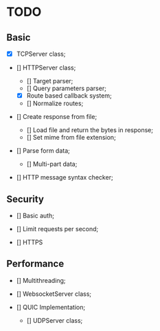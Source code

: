 # TODO

## Basic

- [x] TCPServer class;

- [] HTTPServer class;
    - [] Target parser;
    - [] Query parameters parser;
    - [x] Route based callback system;
    - [] Normalize routes;

- [] Create response from file;
    - [] Load file and return the bytes in response;
    - [] Set mime from file extension;

- [] Parse form data;
    - [] Multi-part data;

- [] HTTP message syntax checker;

## Security

- [] Basic auth;

- [] Limit requests per second;

- [] HTTPS

## Performance

- [] Multithreading;

- [] WebsocketServer class;

- [] QUIC Implementation;
    - [] UDPServer class;